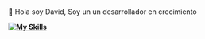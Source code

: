 ###
👋 Hola soy David, Soy un un desarrollador en crecimiento
 
**[![My Skills](https://skillicons.dev/icons?i=js,html,css,ableton,docker,github,mongodb,postman,react,vscode&perline=5)](https://skillicons.dev)**



<!--
**bluefilin/bluefilin** is a ✨ _special_ ✨ repository because its `README.md` (this file) appears on your GitHub profile.

Here are some ideas to get you started:

- 🔭 I’m currently working on ...
- 🌱 I’m currently learning ...
- 👯 I’m looking to collaborate on ...
- 🤔 I’m looking for help with ...
- 💬 Ask me about ...
- 📫 How to reach me: ...
- 😄 Pronouns: ...
- ⚡ Fun fact: ...
-->
